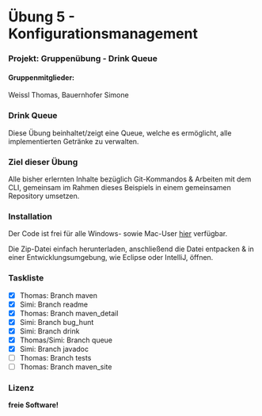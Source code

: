 # Übung 5 - Konfigurationsmanagement

### Projekt: Gruppenübung - Drink Queue
#### Gruppenmitglieder: 
Weissl Thomas, Bauernhofer Simone

### Drink Queue
Diese Übung beinhaltet/zeigt eine Queue, welche es ermöglicht, alle implementierten Getränke zu verwalten. 

### Ziel dieser Übung
Alle bisher erlernten Inhalte bezüglich Git-Kommandos & Arbeiten mit dem CLI, gemeinsam im Rahmen dieses Beispiels in einem gemeinsamen Repository umsetzen.

### Installation
Der Code ist frei für alle Windows- sowie Mac-User [hier](https://github.com/thomas-weissl/bsd2_weissl_bauernhofer) verfügbar. 

Die Zip-Datei einfach herunterladen, anschließend die Datei entpacken & in einer Entwicklungsumgebung, wie Eclipse oder IntelliJ, öffnen.

### Taskliste

- [x] Thomas: Branch maven 
- [x] Simi: Branch readme
- [x] Thomas: Branch maven_detail
- [x] Simi: Branch bug_hunt
- [x] Simi: Branch drink
- [x] Thomas/Simi: Branch queue
- [x] Simi: Branch javadoc
- [ ] Thomas: Branch tests
- [ ] Thomas: Branch maven_site

### Lizenz
**freie Software!**
